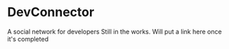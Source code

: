 # DevConnector

A social network for developers
Still in the works. Will put a link here once it's completed
